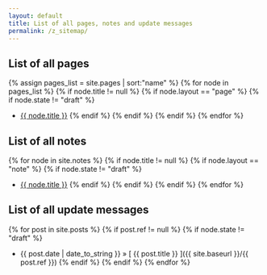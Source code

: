 ```yaml
---
layout: default
title: List of all pages, notes and update messages
permalink: /z_sitemap/
---
```


## List of all pages

{% assign pages_list = site.pages | sort:"name" %}
{% for node in pages_list %}
  {% if node.title != null %}
    {% if node.layout == "page" %}
      {% if node.state != "draft" %}
  * <a href="{{ site.baseurl }}{{ node.url }}">{{ node.title }}</a>
      {% endif %}
    {% endif %}
  {% endif %}
{% endfor %}

## List of all notes

{% for node in site.notes %}
  {% if node.title != null %}
    {% if node.layout == "note" %}
      {% if node.state != "draft" %}
  * <a href="{{ site.baseurl }}{{ node.url }}">{{ node.title }}</a>
      {% endif %}
    {% endif %}
  {% endif %}
{% endfor %}

## List of all update messages

{% for post in site.posts %}
  {% if post.ref != null %}
    {% if node.state != "draft" %}
  * {{ post.date | date_to_string }} &raquo; [ {{ post.title }} ]({{ site.baseurl }}/{{ post.ref }})
    {% endif %}
  {% endif %}
{% endfor %}
